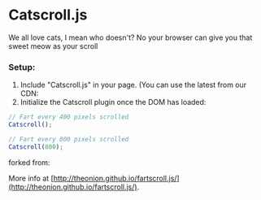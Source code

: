 # Catscroll.js

We all love cats, I mean who doesn't? No your browser can give you that sweet meow as your scroll


### Setup:

1. Include "Catscroll.js" in your page. (You can use the latest from our CDN: 
2. Initialize the Catscroll plugin once the DOM has loaded:

```javascript
// Fart every 400 pixels scrolled
Catscroll(); 

// Fart every 800 pixels scrolled
Catscroll(800);
```
forked from:

More info at [http://theonion.github.io/fartscroll.js/](http://theonion.github.io/fartscroll.js/).
